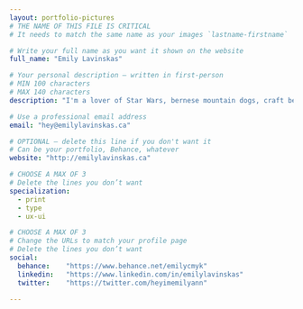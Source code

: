 ```yaml
---
layout: portfolio-pictures
# THE NAME OF THIS FILE IS CRITICAL
# It needs to match the same name as your images `lastname-firstname`

# Write your full name as you want it shown on the website
full_name: "Emily Lavinskas"

# Your personal description — written in first-person
# MIN 100 characters
# MAX 140 characters
description: "I'm a lover of Star Wars, bernese mountain dogs, craft beer, autumn, good kerning and ampersands, but not in that particular order."

# Use a professional email address
email: "hey@emilylavinskas.ca"

# OPTIONAL — delete this line if you don't want it
# Can be your portfolio, Behance, whatever
website: "http://emilylavinskas.ca"

# CHOOSE A MAX OF 3
# Delete the lines you don’t want
specialization:
  - print
  - type
  - ux-ui

# CHOOSE A MAX OF 3
# Change the URLs to match your profile page
# Delete the lines you don’t want
social:
  behance:    "https://www.behance.net/emilycmyk"
  linkedin:   "https://www.linkedin.com/in/emilylavinskas"
  twitter:    "https://twitter.com/heyimemilyann"

---
```

